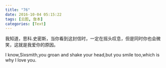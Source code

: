 ```yaml
---
title: "76"
date: 2016-10-04 05:15:22
tags: [云图, 詹本]
categories: [Text]
---
```


<p>我知道，思科.史密斯，当你看到这封信时，一定在摇头叹息，但是同时你也会微笑，这就是我爱你的原因。</p> 
<p>I know,Sixsmith,you groan and shake your head,but you smile too,which is why I love you.</p>